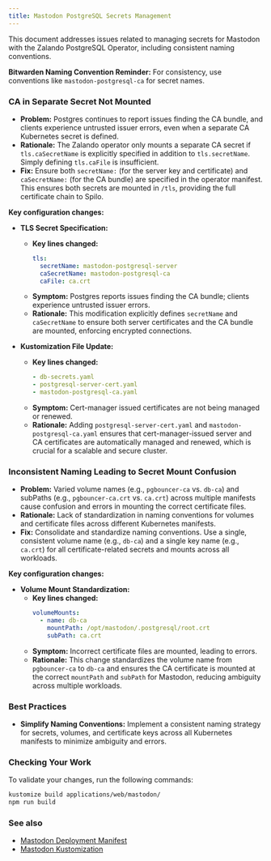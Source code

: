 ```yaml
---
title: Mastodon PostgreSQL Secrets Management
---
```


This document addresses issues related to managing secrets for Mastodon with the Zalando PostgreSQL Operator, including consistent naming conventions.

**Bitwarden Naming Convention Reminder:** For consistency, use conventions like `mastodon-postgresql-ca` for secret names.

### CA in Separate Secret Not Mounted

*   **Problem:** Postgres continues to report issues finding the CA bundle, and clients experience untrusted issuer errors, even when a separate CA Kubernetes secret is defined.
*   **Rationale:** The Zalando operator only mounts a separate CA secret if `tls.caSecretName` is explicitly specified in addition to `tls.secretName`. Simply defining `tls.caFile` is insufficient.
*   **Fix:** Ensure both `secretName:` (for the server key and certificate) and `caSecretName:` (for the CA bundle) are specified in the operator manifest. This ensures both secrets are mounted in `/tls`, providing the full certificate chain to Spilo.

**Key configuration changes:**

*   **TLS Secret Specification:**
    *   **Key lines changed:**
        ```yaml
        tls:
          secretName: mastodon-postgresql-server
          caSecretName: mastodon-postgresql-ca
          caFile: ca.crt
        ```
    *   **Symptom:** Postgres reports issues finding the CA bundle; clients experience untrusted issuer errors.
    *   **Rationale:** This modification explicitly defines `secretName` and `caSecretName` to ensure both server certificates and the CA bundle are mounted, enforcing encrypted connections.

*   **Kustomization File Update:**
    *   **Key lines changed:**
        ```yaml
        - db-secrets.yaml
        - postgresql-server-cert.yaml
        - mastodon-postgresql-ca.yaml
        ```
    *   **Symptom:** Cert-manager issued certificates are not being managed or renewed.
    *   **Rationale:** Adding `postgresql-server-cert.yaml` and `mastodon-postgresql-ca.yaml` ensures that cert-manager-issued server and CA certificates are automatically managed and renewed, which is crucial for a scalable and secure cluster.

### Inconsistent Naming Leading to Secret Mount Confusion

*   **Problem:** Varied volume names (e.g., `pgbouncer-ca` vs. `db-ca`) and subPaths (e.g., `pgbouncer-ca.crt` vs. `ca.crt`) across multiple manifests cause confusion and errors in mounting the correct certificate files.
*   **Rationale:** Lack of standardization in naming conventions for volumes and certificate files across different Kubernetes manifests.
*   **Fix:** Consolidate and standardize naming conventions. Use a single, consistent volume name (e.g., `db-ca`) and a single key name (e.g., `ca.crt`) for all certificate-related secrets and mounts across all workloads.

**Key configuration changes:**

*   **Volume Mount Standardization:**
    *   **Key lines changed:**
        ```yaml
        volumeMounts:
          - name: db-ca
            mountPath: /opt/mastodon/.postgresql/root.crt
            subPath: ca.crt
        ```
    *   **Symptom:** Incorrect certificate files are mounted, leading to errors.
    *   **Rationale:** This change standardizes the volume name from `pgbouncer-ca` to `db-ca` and ensures the CA certificate is mounted at the correct `mountPath` and `subPath` for Mastodon, reducing ambiguity across multiple workloads.

### Best Practices

*   **Simplify Naming Conventions:** Implement a consistent naming strategy for secrets, volumes, and certificate keys across all Kubernetes manifests to minimize ambiguity and errors.

### Checking Your Work

To validate your changes, run the following commands:

```bash
kustomize build applications/web/mastodon/
npm run build
```

### See also

*   [Mastodon Deployment Manifest](https://github.com/theepicsaxguy/homelab/k8s/blob/main/applications/web/mastodon/deployment.yaml)
*   [Mastodon Kustomization](http://github.com/theepicsaxguy/homelab/blob/main/applications/web/mastodon/kustomization.yaml)
